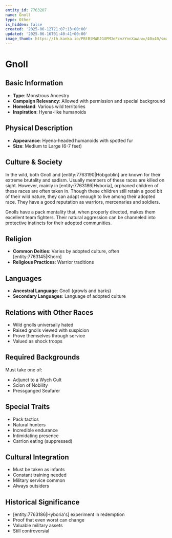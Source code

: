```yaml
---
entity_id: 7763207
name: Gnoll
type: Other
is_hidden: false
created: '2025-06-12T21:07:13+00:00'
updated: '2025-06-16T01:40:41+00:00'
image_thumb: https://th.kanka.io/PBtBtMWEJGUPMJeFcvzYnnXawLw=/40x40/smart/src/campaigns/322885/9f0da5c9-7e5c-43a2-bfb3-dbae385d05e1.png
---
```


# Gnoll

## Basic Information

- **Type**: Monstrous Ancestry
- **Campaign Relevancy**: Allowed with permission and special background
- **Homeland**: Various wild territories
- **Inspiration**: Hyena-like humanoids

## Physical Description

- **Appearance**: Hyena-headed humanoids with spotted fur
- **Size**: Medium to Large (6-7 feet)

## Culture & Society

In the wild, both Gnoll and [entity:7763190|Hobgoblin] are known for their extreme brutality and sadism. Usually members of these races are killed on sight. However, mainly in [entity:7763186|Hyboria], orphaned children of these races are often taken in. Though these children still retain a good bit of their wild nature, they can adapt enough to live among their adopted race. They have a good reputation as warriors, mercenaries and soldiers.

Gnolls have a pack mentality that, when properly directed, makes them excellent team fighters. Their natural aggression can be channeled into protective instincts for their adopted communities.

## Religion

- **Common Deities**: Varies by adopted culture, often [entity:7763145|Khorn]
- **Religious Practices**: Warrior traditions

## Languages

- **Ancestral Language**: Gnoll (growls and barks)
- **Secondary Languages**: Language of adopted culture

## Relations with Other Races

- Wild gnolls universally hated
- Raised gnolls viewed with suspicion
- Prove themselves through service
- Valued as shock troops

## Required Backgrounds

Must take one of:

- Adjunct to a Wych Cult
- Scion of Nobility
- Pressganged Seafarer

## Special Traits

- Pack tactics
- Natural hunters
- Incredible endurance
- Intimidating presence
- Carrion eating (suppressed)

## Cultural Integration

- Must be taken as infants
- Constant training needed
- Military service common
- Always outsiders

## Historical Significance

- [entity:7763186|Hyboria's] experiment in redemption
- Proof that even worst can change
- Valuable military assets
- Still controversial